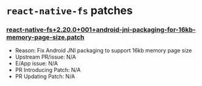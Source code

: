 # `react-native-fs` patches

### [react-native-fs+2.20.0+001+android-jni-packaging-for-16kb-memory-page-size.patch](react-native-fs+2.20.0+001+android-jni-packaging-for-16kb-memory-page-size.patch)
- Reason: Fix Android JNI packaging to support 16kb memory page size
- Upstream PR/issue: N/A
- E/App issue: N/A
- PR Introducing Patch: N/A
- PR Updating Patch: N/A
